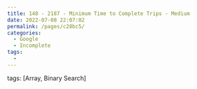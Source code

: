 ```yaml
---
title: 148 - 2187 - Minimum Time to Complete Trips - Medium
date: 2022-07-08 22:07:02
permalink: /pages/c28bc5/
categories:
  - Google
  - Incomplete
tags:
  - 
---
```

tags: [Array, Binary Search]